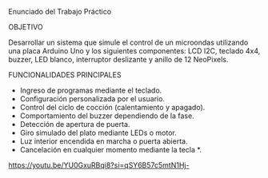 Enunciado del Trabajo Práctico

OBJETIVO

Desarrollar un sistema que simule el control de un microondas utilizando una placa Arduino Uno y los siguientes componentes: LCD I2C, teclado 4x4, buzzer, LED blanco, interruptor deslizante y anillo de 12 NeoPixels.

FUNCIONALIDADES PRINCIPALES

  - Ingreso de programas mediante el teclado.
  - Configuración personalizada por el usuario.
  - Control del ciclo de cocción (calentamiento y apagado).
  - Comportamiento del buzzer dependiendo de la fase.
  - Detección de apertura de puerta.
  - Giro simulado del plato mediante LEDs o motor.
  - Luz interior encendida en marcha o puerta abierta.
  - Cancelación en cualquier momento mediante la tecla *.

https://youtu.be/YU0GxuRBqi8?si=qSY6B57c5mtN1Hj-
